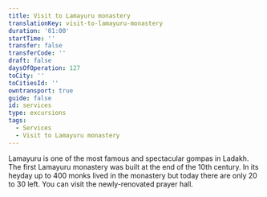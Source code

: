 ```yaml
---
title: Visit to Lamayuru monastery
translationKey: visit-to-lamayuru-monastery
duration: '01:00'
startTime: ''
transfer: false
transferCode: ''
draft: false
daysOfOperation: 127
toCity: ''
toCitiesId: ''
owntransport: true
guide: false
id: services
type: excursions
tags:
  - Services
  - Visit to Lamayuru monastery
---
```

Lamayuru is one of the most famous and spectacular gompas in Ladakh. The first Lamayuru monastery was built at the end of the 10th century. In its heyday up to 400 monks lived in the monastery but today there are only 20 to 30 left. You can visit the newly-renovated prayer hall.